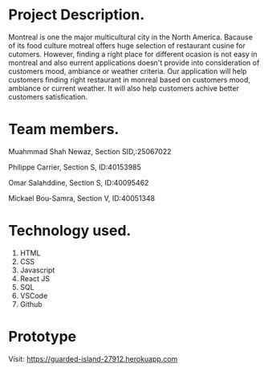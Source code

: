 # Project Description.
Montreal is one the major multicultural city in the North America. Bacause of its food culture motreal offers huge selection of restaurant cusine for cutomers.
However, finding a right place for different ocasion is not easy in montreal and also eurrent applications doesn't provide into consideration of customers mood, ambiance or weather criteria. Our application will help customers finding right restaurant in monreal based on customers mood, ambiance or current weather. It will also help customers achive better customers satisfication.

# Team members.

Muahmmad Shah Newaz, Section SID,:25067022

Philippe Carrier, Section S, ID:40153985

Omar Salahddine, Section S, ID:40095462

Mickael Bou-Samra, Section V, ID:40051348

# Technology used.
1. HTML
2. CSS
3. Javascript
4. React JS
5. SQL
6. VSCode 
7. Github

# Prototype

Visit: https://guarded-island-27912.herokuapp.com
